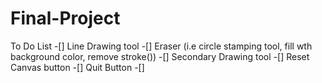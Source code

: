# Final-Project
To Do List
-[] Line Drawing tool
-[] Eraser (i.e circle stamping tool, fill wth background color, remove stroke())
-[] Secondary Drawing tool
-[] Reset Canvas button
-[] Quit Button
-[]
